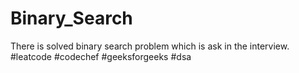 # Binary_Search
There is solved binary search problem which is ask in the interview.
#leatcode #codechef #geeksforgeeks #dsa
